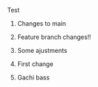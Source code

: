 Test

1. Changes to main
2. Feature branch changes!!
3. Some ajustments


1. First change
2. Gachi bass